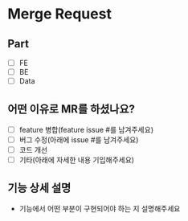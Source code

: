 # Merge Request

## Part

- [ ] FE
- [ ] BE
- [ ] Data

## 어떤 이유로 MR를 하셨나요?

- [ ] feature 병합(feature issue #를 남겨주세요)
- [ ] 버그 수정(아래에 issue #를 남겨주세요)
- [ ] 코드 개선
- [ ] 기타(아래에 자세한 내용 기입해주세요)

## 기능 상세 설명

- 기능에서 어떤 부분이 구현되어야 하는 지 설명해주세요
